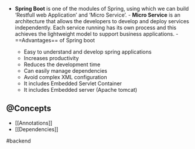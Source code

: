 - **Spring Boot** is one of the modules of Spring, using which we can build ‘Restfull web Application’ and ‘Micro Service’. - **Micro Service** is an architecture that allows the developers to develop and deploy services independently. Each service running has its own process and this achieves the lightweight model to support business applications. - ==Advantages== of Spring boot
    
    - Easy to understand and develop spring applications
    - Increases productivity
    - Reduces the development time
    - Can easily manage dependencies
    - Avoid complex XML configuration
    - It includes Embedded Servlet Container
    - It includes Embedded server (Apache tomcat)

## @Concepts

- [[Annotations]]
- [[Dependencies]]

#backend